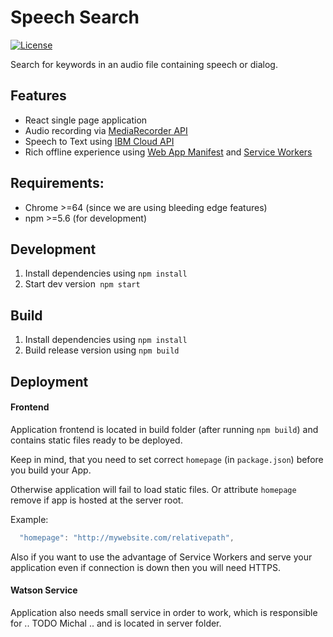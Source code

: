 # Speech Search
[![License](https://img.shields.io/badge/license-MIT-blue.svg)](/LICENSE)

Search for keywords in an audio file containing speech or dialog.

## Features

* React single page application
* Audio recording via [MediaRecorder API](https://caniuse.com/#feat=mediarecorder)
* Speech to Text using [IBM Cloud API](https://console.bluemix.net/catalog/services/speech-to-text)
* Rich offline experience using [Web App Manifest](https://caniuse.com/#feat=web-app-manifest) and [Service Workers](https://caniuse.com/#feat=serviceworkers)

## Requirements:

* Chrome >=64 (since we are using bleeding edge features)
* npm >=5.6 (for development)

## Development

1. Install dependencies using `npm install`
2. Start dev version` npm start`

## Build

1. Install dependencies using `npm install`
3. Build release version using `npm build`

## Deployment

#### Frontend

Application frontend is located in build folder (after running `npm build`) and contains static files ready to be deployed.

Keep in mind, that you need to set correct `homepage` (in `package.json`) before you build your App. 

Otherwise application will fail to load static files. Or attribute `homepage` remove if app is hosted at the server root.

Example:
```js
  "homepage": "http://mywebsite.com/relativepath",
```

Also if you want to use the advantage of Service Workers and serve your application even if connection is down then you will need HTTPS.

#### Watson Service

Application also needs small service in order to work, which is responsible for .. TODO Michal .. and is located in server folder.